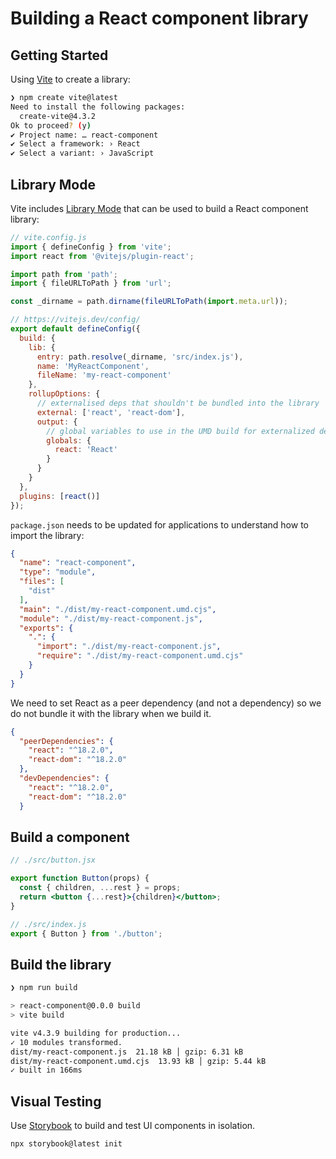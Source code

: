 # Building a React component library

## Getting Started

Using [Vite](https://vitejs.dev/) to create a library:

```bash
❯ npm create vite@latest
Need to install the following packages:
  create-vite@4.3.2
Ok to proceed? (y)
✔ Project name: … react-component
✔ Select a framework: › React
✔ Select a variant: › JavaScript
```

## Library Mode

Vite includes [Library Mode](https://vitejs.dev/guide/build.html#library-mode) that can be used to build a React component library:

```js
// vite.config.js
import { defineConfig } from 'vite';
import react from '@vitejs/plugin-react';

import path from 'path';
import { fileURLToPath } from 'url';

const _dirname = path.dirname(fileURLToPath(import.meta.url));

// https://vitejs.dev/config/
export default defineConfig({
  build: {
    lib: {
      entry: path.resolve(_dirname, 'src/index.js'),
      name: 'MyReactComponent',
      fileName: 'my-react-component'
    },
    rollupOptions: {
      // externalised deps that shouldn't be bundled into the library
      external: ['react', 'react-dom'],
      output: {
        // global variables to use in the UMD build for externalized deps
        globals: {
          react: 'React'
        }
      }
    }
  },
  plugins: [react()]
});
```

`package.json` needs to be updated for applications to understand how to import the library:

```json
{
  "name": "react-component",
  "type": "module",
  "files": [
    "dist"
  ],
  "main": "./dist/my-react-component.umd.cjs",
  "module": "./dist/my-react-component.js",
  "exports": {
    ".": {
      "import": "./dist/my-react-component.js",
      "require": "./dist/my-react-component.umd.cjs"
    }
  }
}
```

We need to set React as a peer dependency (and not a dependency) so we do not bundle it with the library when we build it. 

```json
{
  "peerDependencies": {
    "react": "^18.2.0",
    "react-dom": "^18.2.0"
  },
  "devDependencies": {
    "react": "^18.2.0",
    "react-dom": "^18.2.0"
  }
```

## Build a component

```jsx
// ./src/button.jsx

export function Button(props) {
  const { children, ...rest } = props;
  return <button {...rest}>{children}</button>;
}

```

```js
// ./src/index.js
export { Button } from './button';
```

## Build the library

```bash
❯ npm run build

> react-component@0.0.0 build
> vite build

vite v4.3.9 building for production...
✓ 10 modules transformed.
dist/my-react-component.js  21.18 kB │ gzip: 6.31 kB
dist/my-react-component.umd.cjs  13.93 kB │ gzip: 5.44 kB
✓ built in 166ms
```

## Visual Testing

Use [Storybook](https://storybook.js.org/) to build and test UI components in isolation.

```bash
npx storybook@latest init
```

